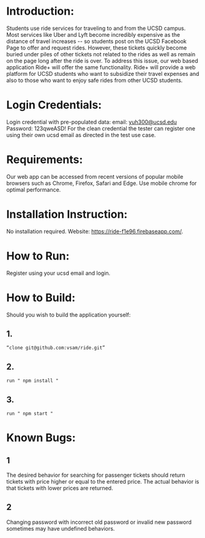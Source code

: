# Introduction: 
  Students use ride services for traveling to and from the UCSD campus. Most services like Uber and Lyft become incredibly expensive as the distance of travel increases -- so students post on the UCSD Facebook Page to offer and request rides. However, these tickets quickly become buried under piles of other tickets not related to the rides as well as remain on the page long after the ride is over. To address this issue, our web based application Ride+ will offer the same functionality. Ride+ will provide a web platform for UCSD students who want to subsidize their travel expenses and also to those who want to enjoy safe rides from other UCSD students.
# Login Credentials:
  Login credential with pre-populated data: email: yuh300@ucsd.edu Password: 123qweASD! 
  For the clean credential the tester can register one using their own ucsd email as directed in the test use case.
# Requirements: 
  Our web app can be accessed from recent versions of popular mobile browsers such as Chrome, Firefox, Safari and Edge.  Use mobile chrome  for optimal performance.
# Installation Instruction: 
  No installation required. Website: https://ride-f1e96.firebaseapp.com/.
# How to Run: 
  Register using your ucsd email and login.
# How to Build:
  Should you wish to build the application yourself:
   ## 1. 
    “clone git@github.com:vsam/ride.git”
   ## 2. 
    run " npm install "
   ## 3. 
    run " npm start "
# Known Bugs: 
 ## 1 
  The desired behavior for searching for passenger tickets should return tickets with price higher or equal to the entered price. The actual behavior is that tickets with lower prices are returned. 
  ## 2
   Changing password with incorrect old password or invalid new password sometimes may have undefined behaviors.
